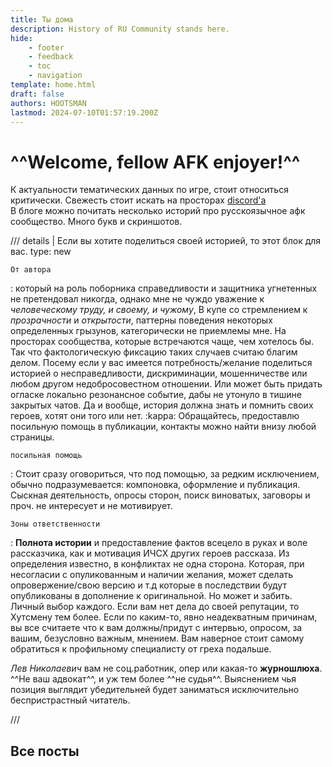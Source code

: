 ```yaml
---
title: Ты дома
description: History of RU Community stands here.
hide:
    - footer
    - feedback
    - toc
    - navigation
template: home.html
draft: false
authors: HOOTSMAN
lastmod: 2024-07-10T01:57:19.200Z
---
```


# ^^Welcome, fellow AFK enjoyer!^^

К актуальности тематических данных по игре, стоит относиться критически. Свежесть стоит искать на просторах [discord'a](/kb/bookmarks/#en)  
В блоге можно почитать несколько историй про русскоязычное афк сообщество. Много букв и скриншотов.

/// details | Если вы хотите поделиться своей историей, то этот блок для вас.
    type: new

`От автора`

:   который на роль поборника справедливости и защитника угнетенных не претендовал никогда, однако мне не чуждо уважение к *человеческому труду, и своему, и чужому*, В купе со стремлением к *прозрачности* и *открытости*, паттерны поведения некоторых определенных грызунов, категорически не приемлемы мне. На просторах сообщества, которые встречаются чаще, чем хотелось бы. Так что фактологическую фиксацию таких случаев считаю благим делом. Посему если у вас имеется потребность/желание поделиться историей о несправедливости, дискриминации, мошенничестве или любом другом недобросовестном отношении. Или может быть придать огласке локально резонансное событие, дабы не утонуло в тишине закрытых чатов. Да и вообще, история должна знать и помнить своих героев, хотят они того или нет. :kappa:
Обращайтесь, предоставлю посильную помощь в публикации, контакты можно найти внизу любой страницы.

`посильная помощь`

:   Стоит сразу оговориться, что под помощью, за редким исключением, обычно подразумевается: компоновка, оформление и публикация. Сыскная деятельность, опросы сторон, поиск виноватых, заговоры и проч. не интересует и не мотивирует.

`Зоны ответственности`

:   **Полнота истории** и предоставление фактов всецело в руках и воле рассказчика, как и мотивация ИЧСХ других героев рассказа. Из определения известно, в конфликтах не одна сторона. Которая, при несогласии с опуликованным и наличии желания, может сделать опровержение/свою версию и т.д которые в последствии будут опубликованы в дополнение к оригинальной. Но может и забить. Личный выбор каждого. Если вам нет дела до своей репутации, то Хутсмену тем более. Если по каким-то, явно неадекватным причинам, вы все считаете что к вам должны/придут с интервью, опросом, за вашим, безусловно важным, мнением. Вам наверное стоит самому обратиться к профильному специалисту от греха подальше.

*Лев Николаевич* вам не соц.работник, опер или какая-то **журношлюха**.  
^^Не ваш адвокат^^, и уж тем более  ^^не судья^^. Выяснением чья позиция выглядит убедительней будет заниматься исключительно беспристрастный читатель.

///

## Все посты
